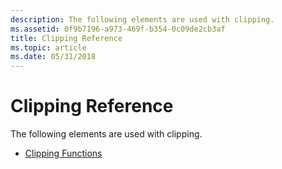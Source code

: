 ```yaml
---
description: The following elements are used with clipping.
ms.assetid: 0f9b7196-a973-469f-b354-0c09de2cb3af
title: Clipping Reference
ms.topic: article
ms.date: 05/31/2018
---
```


# Clipping Reference

The following elements are used with clipping.

-   [Clipping Functions](clipping-functions.md)

 

 



